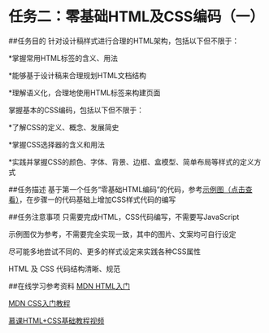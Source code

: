 # 任务二：零基础HTML及CSS编码（一）
##任务目的
针对设计稿样式进行合理的HTML架构，包括以下但不限于：

  *掌握常用HTML标签的含义、用法

  *能够基于设计稿来合理规划HTML文档结构

  *理解语义化，合理地使用HTML标签来构建页面

掌握基本的CSS编码，包括以下但不限于：

  *了解CSS的定义、概念、发展简史

  *掌握CSS选择器的含义和用法

  *实践并掌握CSS的颜色、字体、背景、边框、盒模型、简单布局等样式的定义方式

##任务描述
基于第一个任务“零基础HTML编码”的代码，参考[示例图（点击查看）](http://7xrp04.com1.z0.glb.clouddn.com/task_1_2_1.jpg)，在步骤一的代码基础上增加CSS样式代码的编写

##任务注意事项
只需要完成HTML，CSS代码编写，不需要写JavaScript

示例图仅为参考，不需要完全实现一致，其中的图片、文案均可自行设定

尽可能多地尝试不同的、更多的样式设定来实践各种CSS属性

HTML 及 CSS 代码结构清晰、规范

##在线学习参考资料
[MDN HTML入门](https://developer.mozilla.org/zh-CN/docs/Web/Guide/HTML/Introduction)

[MDN CSS入门教程](https://developer.mozilla.org/zh-CN/docs/Web/Guide/CSS/Getting_started)

[慕课HTML+CSS基础教程视频](http://www.imooc.com/learn/9)
